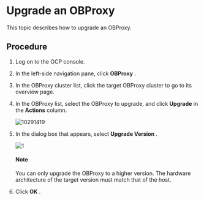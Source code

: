 # Upgrade an OBProxy

This topic describes how to upgrade an OBProxy.

## Procedure

1. Log on to the OCP console.

2. In the left-side navigation pane, click **OBProxy** .

3. In the OBProxy cluster list, click the target OBProxy cluster to go to its overview page.

4. In the OBProxy list, select the OBProxy to upgrade, and click **Upgrade** in the **Actions** column.

   ![10291419](https://obbusiness-private.oss-cn-shanghai.aliyuncs.com/doc/img/ocp/422-en/%E5%8D%87%E7%BA%A7obproxy1.png)

5. In the dialog box that appears, select **Upgrade Version** .

   ![1](https://obbusiness-private.oss-cn-shanghai.aliyuncs.com/doc/img/ocp/422-en/%E5%8D%87%E7%BA%A7obproxy2.png)

   <main id="notice" type='explain'>
    <h4>Note</h4>
    <p>You can only upgrade the OBProxy to a higher version. The hardware architecture of the target version must match that of the host.</p>
   </main>

6. Click **OK** .
